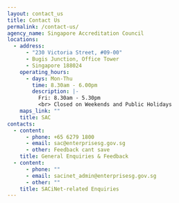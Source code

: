 ```yaml
---
layout: contact_us
title: Contact Us
permalink: /contact-us/
agency_name: Singapore Accreditation Council
locations:
  - address:
      - "230 Victoria Street, #09-00"
      - Bugis Junction, Office Tower
      - Singapore 188024
    operating_hours:
      - days: Mon-Thu
        time: 8.30am - 6.00pm
        description: |-
          Fri: 8.30am - 5.30pm
          <br> Closed on Weekends and Public Holidays
    maps_link: ""
    title: SAC
contacts:
  - content:
      - phone: +65 6279 1800
      - email: sac@enterprisesg.gov.sg
      - other: Feedback cant save
    title: General Enquiries & Feedback
  - content:
      - phone: ""
      - email: sacinet_admin@enterprisesg.gov.sg
      - other: ""
    title: SACiNet-related Enquiries
---
```

